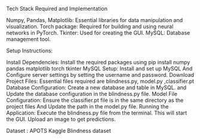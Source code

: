 Tech Stack Required and Implementation

Numpy, Pandas, Matplotlib: Essential libraries for data manipulation and visualization. Torch package: Required for building and using neural networks in PyTorch. Tkinter: Used for creating the GUI. MySQL: Database management tool.

Setup Instructions:

Install Dependencies: Install the required packages using pip install numpy pandas matplotlib torch tkinter MySQL Setup: Install and set up MySQL And Configure server settings by setting the username and password. Download Project Files: Essential files required are blindness.py, model.py ,classifier.pt Database Configuration: Create a new database and table in MySQL. and Update the database configuration in the blindness.py file. Model File Configuration: Ensure the classifier.pt file is in the same directory as the project files And Update the path in the model.py file. Running the Application: Execute the blindness.py file from the terminal. This will start the GUI. Upload an image to get predictions.

Dataset : APOTS Kaggle Blindness dataset
